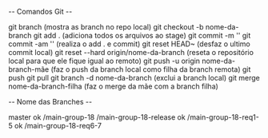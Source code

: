 -- Comandos Git --

  git branch  (mostra as branch no repo local)
  git checkout -b nome-da-branch
  git add .  (adiciona todos os arquivos ao stage)
  git commit -m ''
  git commit -am '' (realiza o add . e commit)
  git reset HEAD~ (desfaz o ultimo commit local)
  git reset --hard origin/nome-da-branch  (reseta o repositório local para que ele fique igual ao remoto)
  git push -u origin nome-da-branch-mãe (faz o push da branch local como filha da branch remota)
  git push
  git pull
  git branch -d nome-da-branch (exclui a branch local)
  git merge nome-da-branch-filha (faz o merge da mãe com a branch filha)
 
-- Nome das Branches --

master ok
    /main-group-18
        /main-group-18-release  ok
            /main-group-18-req1-5  ok
            /main-group-18-req6-7